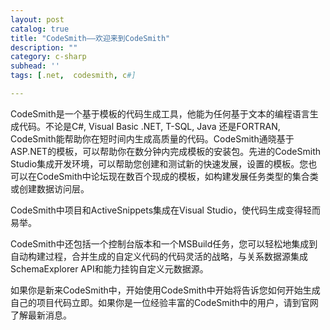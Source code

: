 ```yaml
---
layout: post
catalog: true
title: "CodeSmith——欢迎来到CodeSmith"
description: ""
category: c-sharp
subhead: ''
tags: [.net,  codesmith, c#]

---
```

CodeSmith是一个基于模板的代码生成工具，他能为任何基于文本的编程语言生成代码。不论是C#, Visual Basic .NET, T-SQL, Java 还是FORTRAN, CodeSmith能帮助你在短时间内生成高质量的代码。CodeSmith通晓基于ASP.NET的模板，可以帮助你在数分钟内完成模板的安装包。先进的CodeSmith Studio集成开发环境，可以帮助您创建和测试新的快速发展，设置的模板。您也可以在CodeSmith中论坛现在数百个现成的模板，如构建发展任务类型的集合类或创建数据访问层。

CodeSmith中项目和ActiveSnippets集成在Visual Studio，使代码生成变得轻而易举。

CodeSmith中还包括一个控制台版本和一个MSBuild任务，您可以轻松地集成到自动构建过程，合并生成的自定义代码的代码灵活的战略，与关系数据源集成SchemaExplorer API和能力挂钩自定义元数据源。

如果你是新来CodeSmith中，开始使用CodeSmith中开始将告诉您如何开始生成自己的项目代码立即。如果你是一位经验丰富的CodeSmith中的用户，请到官网了解最新消息。



